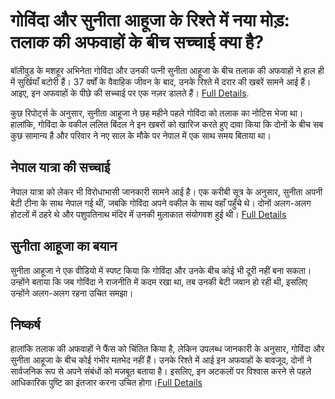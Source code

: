# गोविंदा और सुनीता आहूजा के रिश्ते में नया मोड़: तलाक की अफवाहों के बीच सच्चाई क्या है?

बॉलीवुड के मशहूर अभिनेता गोविंदा और उनकी पत्नी सुनीता आहूजा के बीच तलाक की अफवाहों ने हाल ही में सुर्खियाँ बटोरी हैं। 37 वर्षों के वैवाहिक जीवन के बाद, उनके रिश्ते में दरार की खबरें सामने आई हैं। आइए, इन अफवाहों के पीछे की सच्चाई पर एक नज़र डालते हैं। [Full Details](https://marwadikhabar.in/scary-twist-in-govinda-and-sunita-ahujas-relationship-krushna-abhishek-made-a-big-revelation/).

कुछ रिपोर्ट्स के अनुसार, सुनीता आहूजा ने छह महीने पहले गोविंदा को तलाक का नोटिस भेजा था। हालांकि, गोविंदा के वकील ललित बिंदल ने इन खबरों को खारिज करते हुए दावा किया कि दोनों के बीच सब कुछ सामान्य है और परिवार ने नए साल के मौके पर नेपाल में एक साथ समय बिताया था। 

## नेपाल यात्रा की सच्चाई

नेपाल यात्रा को लेकर भी विरोधाभासी जानकारी सामने आई है। एक करीबी सूत्र के अनुसार, सुनीता अपनी बेटी टीना के साथ नेपाल गई थीं, जबकि गोविंदा अपने वकील के साथ वहाँ पहुँचे थे। दोनों अलग-अलग होटलों में ठहरे थे और पशुपतिनाथ मंदिर में उनकी मुलाकात संयोगवश हुई थी। [Full Details](https://marwadikhabar.in/scary-twist-in-govinda-and-sunita-ahujas-relationship-krushna-abhishek-made-a-big-revelation/)

## सुनीता आहूजा का बयान

सुनीता आहूजा ने एक वीडियो में स्पष्ट किया कि गोविंदा और उनके बीच कोई भी दूरी नहीं बना सकता। उन्होंने बताया कि जब गोविंदा ने राजनीति में कदम रखा था, तब उनकी बेटी जवान हो रही थी, इसलिए उन्होंने अलग-अलग रहना उचित समझा।
## निष्कर्ष

हालांकि तलाक की अफवाहों ने फैंस को चिंतित किया है, लेकिन उपलब्ध जानकारी के अनुसार, गोविंदा और सुनीता आहूजा के बीच कोई गंभीर मतभेद नहीं हैं। उनके रिश्ते में आई इन अफवाहों के बावजूद, दोनों ने सार्वजनिक रूप से अपने संबंधों को मजबूत बताया है। इसलिए, इन अटकलों पर विश्वास करने से पहले आधिकारिक पुष्टि का इंतजार करना उचित होगा।[Full Details](https://marwadikhabar.in/scary-twist-in-govinda-and-sunita-ahujas-relationship-krushna-abhishek-made-a-big-revelation/)
